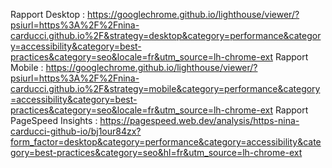 Rapport Desktop : https://googlechrome.github.io/lighthouse/viewer/?psiurl=https%3A%2F%2Fnina-carducci.github.io%2F&strategy=desktop&category=performance&category=accessibility&category=best-practices&category=seo&locale=fr&utm_source=lh-chrome-ext
Rapport Mobile : https://googlechrome.github.io/lighthouse/viewer/?psiurl=https%3A%2F%2Fnina-carducci.github.io%2F&strategy=mobile&category=performance&category=accessibility&category=best-practices&category=seo&locale=fr&utm_source=lh-chrome-ext
Rapport PageSpeed Insights : https://pagespeed.web.dev/analysis/https-nina-carducci-github-io/bj1our84zx?form_factor=desktop&category=performance&category=accessibility&category=best-practices&category=seo&hl=fr&utm_source=lh-chrome-ext
